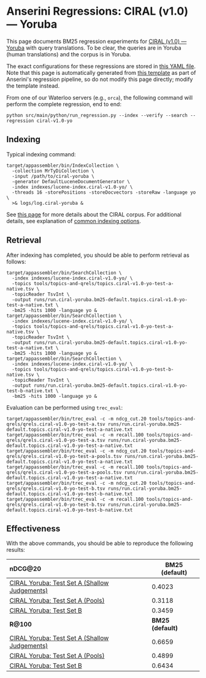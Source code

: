 # Anserini Regressions: CIRAL (v1.0) &mdash; Yoruba

This page documents BM25 regression experiments for [CIRAL (v1.0) &mdash; Yoruba](https://github.com/ciralproject/ciral) with query translations. To be clear, the queries are in Yoruba (human translations) and the corpus is in Yoruba.

The exact configurations for these regressions are stored in [this YAML file](../../src/main/resources/regression/ciral-v1.0-yo.yaml).
Note that this page is automatically generated from [this template](../../src/main/resources/docgen/templates/ciral-v1.0-yo.template) as part of Anserini's regression pipeline, so do not modify this page directly; modify the template instead.

From one of our Waterloo servers (e.g., `orca`), the following command will perform the complete regression, end to end:

```
python src/main/python/run_regression.py --index --verify --search --regression ciral-v1.0-yo
```

## Indexing

Typical indexing command:

```
target/appassembler/bin/IndexCollection \
  -collection MrTyDiCollection \
  -input /path/to/ciral-yoruba \
  -generator DefaultLuceneDocumentGenerator \
  -index indexes/lucene-index.ciral-v1.0-yo/ \
  -threads 16 -storePositions -storeDocvectors -storeRaw -language yo \
  >& logs/log.ciral-yoruba &
```

See [this page](https://github.com/ciralproject/ciral) for more details about the CIRAL corpus.
For additional details, see explanation of [common indexing options](../../docs/common-indexing-options.md).

## Retrieval

After indexing has completed, you should be able to perform retrieval as follows:

```
target/appassembler/bin/SearchCollection \
  -index indexes/lucene-index.ciral-v1.0-yo/ \
  -topics tools/topics-and-qrels/topics.ciral-v1.0-yo-test-a-native.tsv \
  -topicReader TsvInt \
  -output runs/run.ciral-yoruba.bm25-default.topics.ciral-v1.0-yo-test-a-native.txt \
  -bm25 -hits 1000 -language yo &
target/appassembler/bin/SearchCollection \
  -index indexes/lucene-index.ciral-v1.0-yo/ \
  -topics tools/topics-and-qrels/topics.ciral-v1.0-yo-test-a-native.tsv \
  -topicReader TsvInt \
  -output runs/run.ciral-yoruba.bm25-default.topics.ciral-v1.0-yo-test-a-native.txt \
  -bm25 -hits 1000 -language yo &
target/appassembler/bin/SearchCollection \
  -index indexes/lucene-index.ciral-v1.0-yo/ \
  -topics tools/topics-and-qrels/topics.ciral-v1.0-yo-test-b-native.tsv \
  -topicReader TsvInt \
  -output runs/run.ciral-yoruba.bm25-default.topics.ciral-v1.0-yo-test-b-native.txt \
  -bm25 -hits 1000 -language yo &
```

Evaluation can be performed using `trec_eval`:

```
target/appassembler/bin/trec_eval -c -m ndcg_cut.20 tools/topics-and-qrels/qrels.ciral-v1.0-yo-test-a.tsv runs/run.ciral-yoruba.bm25-default.topics.ciral-v1.0-yo-test-a-native.txt
target/appassembler/bin/trec_eval -c -m recall.100 tools/topics-and-qrels/qrels.ciral-v1.0-yo-test-a.tsv runs/run.ciral-yoruba.bm25-default.topics.ciral-v1.0-yo-test-a-native.txt
target/appassembler/bin/trec_eval -c -m ndcg_cut.20 tools/topics-and-qrels/qrels.ciral-v1.0-yo-test-a-pools.tsv runs/run.ciral-yoruba.bm25-default.topics.ciral-v1.0-yo-test-a-native.txt
target/appassembler/bin/trec_eval -c -m recall.100 tools/topics-and-qrels/qrels.ciral-v1.0-yo-test-a-pools.tsv runs/run.ciral-yoruba.bm25-default.topics.ciral-v1.0-yo-test-a-native.txt
target/appassembler/bin/trec_eval -c -m ndcg_cut.20 tools/topics-and-qrels/qrels.ciral-v1.0-yo-test-b.tsv runs/run.ciral-yoruba.bm25-default.topics.ciral-v1.0-yo-test-b-native.txt
target/appassembler/bin/trec_eval -c -m recall.100 tools/topics-and-qrels/qrels.ciral-v1.0-yo-test-b.tsv runs/run.ciral-yoruba.bm25-default.topics.ciral-v1.0-yo-test-b-native.txt
```

## Effectiveness

With the above commands, you should be able to reproduce the following results:

| **nDCG@20**                                                                                                  | **BM25 (default)**|
|:-------------------------------------------------------------------------------------------------------------|-----------|
| [CIRAL Yoruba: Test Set A (Shallow Judgements)](https://huggingface.co/datasets/CIRAL/ciral)                 | 0.4023    |
| [CIRAL Yoruba: Test Set A (Pools)](https://huggingface.co/datasets/CIRAL/ciral)                              | 0.3118    |
| [CIRAL Yoruba: Test Set B](https://huggingface.co/datasets/CIRAL/ciral)                                      | 0.3459    |
| **R@100**                                                                                                    | **BM25 (default)**|
| [CIRAL Yoruba: Test Set A (Shallow Judgements)](https://huggingface.co/datasets/CIRAL/ciral)                 | 0.6659    |
| [CIRAL Yoruba: Test Set A (Pools)](https://huggingface.co/datasets/CIRAL/ciral)                              | 0.4899    |
| [CIRAL Yoruba: Test Set B](https://huggingface.co/datasets/CIRAL/ciral)                                      | 0.6434    |
